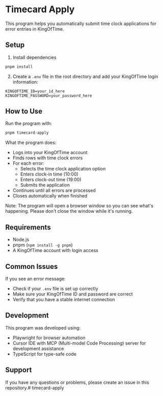 # Timecard Apply

This program helps you automatically submit time clock applications for error entries in KingOfTime.

## Setup

1. Install dependencies
```bash
pnpm install
```

2. Create a `.env` file in the root directory and add your KingOfTime login information:
```
KINGOFTIME_ID=your_id_here
KINGOFTIME_PASSWORD=your_password_here
```

## How to Use

Run the program with:
```bash
pnpm timecard-apply
```

What the program does:
- Logs into your KingOfTime account
- Finds rows with time clock errors
- For each error:
  - Selects the time clock application option
  - Enters clock-in time (10:00)
  - Enters clock-out time (19:00)
  - Submits the application
- Continues until all errors are processed
- Closes automatically when finished

Note: The program will open a browser window so you can see what's happening. Please don't close the window while it's running.

## Requirements
- Node.js
- pnpm (`npm install -g pnpm`)
- A KingOfTime account with login access

## Common Issues

If you see an error message:
- Check if your `.env` file is set up correctly
- Make sure your KingOfTime ID and password are correct
- Verify that you have a stable internet connection

## Development

This program was developed using:
- Playwright for browser automation
- Cursor IDE with MCP (Multi-model Code Processing) server for development assistance
- TypeScript for type-safe code

## Support

If you have any questions or problems, please create an issue in this repository.# timecard-apply
